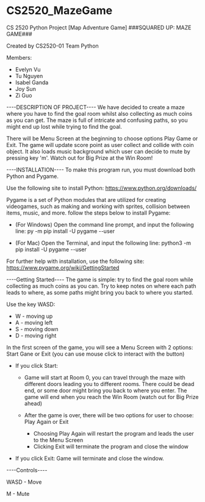 # CS2520_MazeGame
 CS 2520 Python Project
[Map Adventure Game] ###SQUARED UP: MAZE GAME###

Created by CS2520-01 Team Python

Members:
* Evelyn Vu
* Tu Nguyen
* Isabel Ganda
* Joy Sun
* Zi Guo



----DESCRIPTION OF PROJECT---- 
We have decided to create a maze where you have to find the goal room whilst also collecting as much coins as you can get. The maze is full of intricate and confusing paths, so you might end up lost while trying to find the goal.

There will be Menu Screen at the beginning to choose options Play Game or Exit.
The game will update score point as user collect and collide with coin object.
It also loads music background which user can decide to mute by pressing key 'm'.
Watch out for Big Prize at the Win Room!

----INSTALLATION----
To make this program run, you must download both Python and Pygame.

Use the following site to install Python:
https://www.python.org/downloads/


Pygame is a set of Python modules that are utilized for creating videogames,
such as making and working with sprites, collision between items, music, and more.
follow the steps below to install Pygame:

- (For Windows) Open the command line prompt, and input the following line:
py -m pip install -U pygame --user

- (For Mac) Open the Terminal, and input the following line:
python3 -m pip install -U pygame --user

For further help with installation, use the following site:
https://www.pygame.org/wiki/GettingStarted



----Getting Started----
The game is simple: try to find the goal room while collecting as much coins as you can. Try to keep notes on where each path leads to where, as some paths might bring you back to where you started.

Use the key WASD:
- W - moving up
- A - moving left
- S - moving down
- D - moving right

In the first screen of the game, you will see a Menu Screen with 2 options: Start Gane or Exit (you can use mouse click to interact with the button)

- If you click Start: 
	
	- Game will start at Room 0, you can travel through the maze with different doors leading you to different rooms. There could be dead end, or some door might bring you back to where you enter. The game will end when you reach the Win Room (watch out for Big Prize ahead)

	- After the game is over, there will be two options for user to choose: Play Again or Exit
		- Choosing Play Again will restart the program and leads the user to the Menu Screen
		- Clicking Exit will terminate the program and close the window

- If you click Exit: 
	Game will terminate and close the window. 


----Controls----

WASD - Move

M - Mute



